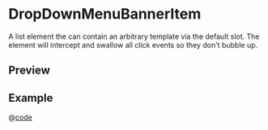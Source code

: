 # DropDownMenuBannerItem <Badge type="tip" text="since v0.3.0" vertical="top" />

A list element the can contain an arbitrary template via the default slot. The element will intercept and swallow <Text highlight="true">all</Text> click events so they don't bubble up.

## Preview
<DynamicComponentDisplay type="DropDownMenuBannerItem">
  <DropDownMenuBannerItemPreview/>
</DynamicComponentDisplay>

## Example
@[code](@examples/DropDownMenuBannerItemExample.vue)